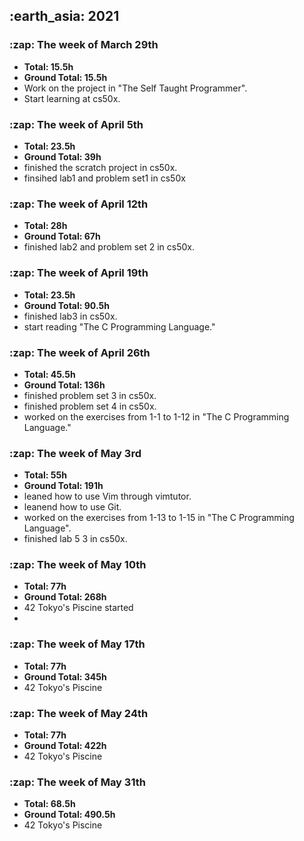 <h2> :earth_asia: 2021 </h2>
<h3> :zap: The week of March 29th </h3>

- **Total: 15.5h<br>**
- **Ground Total: 15.5h**
- Work on the project in "The Self Taught Programmer".
- Start learning at cs50x.

<h3> :zap: The week of April 5th </h3>

- **Total: 23.5h<br>**
- **Ground Total: 39h**
- finished the scratch project in cs50x.
- finsihed lab1 and problem set1 in cs50x

<h3> :zap: The week of April 12th </h3>

- **Total: 28h<br>**
- **Ground Total: 67h**
- finished lab2 and problem set 2 in cs50x.

<h3> :zap: The week of April 19th </h3>

- **Total: 23.5h**
- **Ground Total: 90.5h**
- finished lab3 in cs50x.
- start reading "The C Programming Language."

<h3> :zap: The week of April 26th </h3>

- **Total: 45.5h**
- **Ground Total: 136h**
- finished problem set 3 in cs50x.
- finished problem set 4 in cs50x.
- worked on the exercises from 1-1 to 1-12 in "The C Programming Language."

<h3> :zap: The week of May 3rd </h3>

- **Total: 55h**
- **Ground Total: 191h**
- leaned how to use Vim through vimtutor.
- leanend how to use Git.
- worked on the exercises from 1-13 to 1-15 in "The C Programming Language".
- finished lab 5 3 in cs50x.

<h3> :zap: The week of May 10th </h3>

- **Total: 77h**
- **Ground Total: 268h**
- 42 Tokyo's Piscine started
- 
<h3> :zap: The week of May 17th </h3>

- **Total: 77h**
- **Ground Total: 345h**
- 42 Tokyo's Piscine

<h3> :zap: The week of May 24th </h3>

- **Total: 77h**
- **Ground Total: 422h**
- 42 Tokyo's Piscine

<h3> :zap: The week of May 31th </h3>

- **Total: 68.5h**
- **Ground Total: 490.5h**
- 42 Tokyo's Piscine
